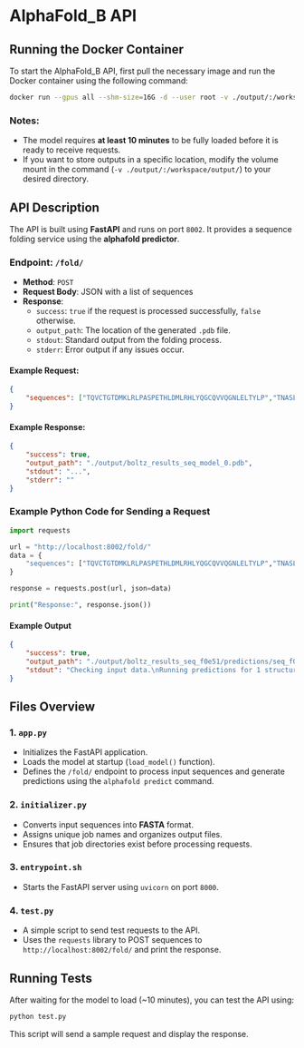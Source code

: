 # AlphaFold_B API

## Running the Docker Container
To start the AlphaFold_B API, first pull the necessary image and run the Docker container using the following command:

```bash
docker run --gpus all --shm-size=16G -d --user root -v ./output/:/workspace/output/ -p 8002:8000 alphafold_b:latest
```

### Notes:
- The model requires **at least 10 minutes** to be fully loaded before it is ready to receive requests.
- If you want to store outputs in a specific location, modify the volume mount in the command (`-v ./output/:/workspace/output/`) to your desired directory.

## API Description
The API is built using **FastAPI** and runs on port `8002`. It provides a sequence folding service using the **alphafold predictor**.

### **Endpoint: `/fold/`**
- **Method**: `POST`
- **Request Body**: JSON with a list of sequences
- **Response**:
  - `success`: `true` if the request is processed successfully, `false` otherwise.
  - `output_path`: The location of the generated `.pdb` file.
  - `stdout`: Standard output from the folding process.
  - `stderr`: Error output if any issues occur.

#### Example Request:
```json
{
    "sequences": ["TQVCTGTDMKLRLPASPETHLDMLRHLYQGCQVVQGNLELTYLP","TNASLSFLQDIQEVQGYVLIAHNQVRQVPLQRLRIVRG"]
}
```

#### Example Response:
```json
{
    "success": true,
    "output_path": "./output/boltz_results_seq_model_0.pdb",
    "stdout": "...",
    "stderr": ""
}
```

### Example Python Code for Sending a Request
```python
import requests

url = "http://localhost:8002/fold/"
data = {
    "sequences": ["TQVCTGTDMKLRLPASPETHLDMLRHLYQGCQVVQGNLELTYLP","TNASLSFLQDIQEVQGYVLIAHNQVRQVPLQRLRIVRG"],
}

response = requests.post(url, json=data)

print("Response:", response.json())
```

#### Example Output
```json
{
    "success": true,
    "output_path": "./output/boltz_results_seq_f0e51/predictions/seq_f0e51/seq_f0e51_model_0.pdb",
    "stdout": "Checking input data.\nRunning predictions for 1 structure\nProcessing input data.\nFound explicit empty MSA for some proteins, will run these in single sequence mode. Keep in mind that the model predictions will be suboptimal without an MSA.\nFound explicit empty MSA for some proteins, will run these in single sequence mode. Keep in mind that the model predictions will be suboptimal without an MSA.\n\nPredicting: |          | 0/? [00:00<?, ?it/s]\nPredicting:   0%|          | 0/1 [00:00<?, ?it/s]\nPredicting DataLoader 0:   0%|          | 0/1 [00:00<?, ?it/s]\nPredicting DataLoader 0: 100%|██████████| 1/1 [00:12<00:00,  0.08it/s]Number of failed examples: 0\n\nPredicting DataLoader 0: 100%|██████████| 1/1 [00:12<00:00,  0.08it/s]\n",
}
```

## Files Overview
### **1. `app.py`**
- Initializes the FastAPI application.
- Loads the model at startup (`load_model()` function).
- Defines the `/fold/` endpoint to process input sequences and generate predictions using the `alphafold predict` command.

### **2. `initializer.py`**
- Converts input sequences into **FASTA** format.
- Assigns unique job names and organizes output files.
- Ensures that job directories exist before processing requests.

### **3. `entrypoint.sh`**
- Starts the FastAPI server using `uvicorn` on port `8000`.

### **4. `test.py`**
- A simple script to send test requests to the API.
- Uses the `requests` library to POST sequences to `http://localhost:8002/fold/` and print the response.


## Running Tests
After waiting for the model to load (~10 minutes), you can test the API using:

```bash
python test.py
```
This script will send a sample request and display the response.

